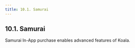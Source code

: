 ```yaml
---
title: 10.1. Samurai
---
```


## 10.1. Samurai

Samurai In-App purchase enables advanced features of Koala.
